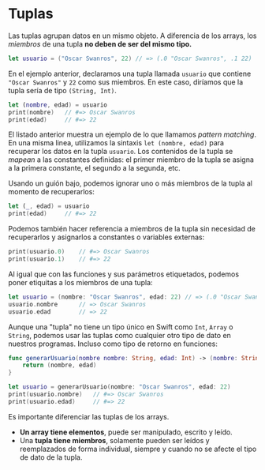 # Tuplas

Las tuplas agrupan datos en un mismo objeto. A diferencia de los arrays, los *miembros* de una tupla **no deben de ser del mismo tipo.**

```swift
let usuario = ("Oscar Swanros", 22) // => (.0 "Oscar Swanros", .1 22)
```

En el ejemplo anterior, declaramos una tupla llamada `usuario` que contiene `"Oscar Swanros"` y `22` como sus miembros. En este caso, diríamos que la tupla sería de tipo `(String, Int)`.

```swift
let (nombre, edad) = usuario
print(nombre)   // #=> Oscar Swanros
print(edad)     // #=> 22
```

El listado anterior muestra un ejemplo de lo que llamamos *pattern matching*. En una misma linea, utilizamos la sintaxis `let (nombre, edad)` para recuperar los datos en la tupla `usuario`. Los contenidos de la tupla se *mapean* a las constantes definidas: el primer miembro de la tupla se asigna a la primera constante, el segundo a la segunda, etc.

Usando un guión bajo, podemos ignorar uno o más miembros de la tupla al momento de recuperarlos:

```swift
let (_, edad) = usuario
print(edad)     // #=> 22
```

Podemos también hacer referencia a miembros de la tupla sin necesidad de recuperarlos y asignarlos a constantes o variables externas:

```swift
print(usuario.0)    // #=> Oscar Swanros
print(usuario.1)    // #=> 22
```

Al igual que con las funciones y sus parámetros etiquetados, podemos poner etiquitas a los miembros de una tupla:

```swift
let usuario = (nombre: "Oscar Swanros", edad: 22) // => (.0 "Oscar Swanros", .1 22)
usuario.nombre      // => Oscar Swanros
usuario.edad        // => 22
```

Aunque una "tupla" no tiene un tipo único en Swift como `Int`, `Array` o `String`, podemos usar las tuplas como cualquier otro tipo de dato en nuestros programas. Incluso como tipo de retorno en funciones:

```swift
func generarUsuario(nombre nombre: String, edad: Int) -> (nombre: String, edad: Int) {
    return (nombre, edad)
}

let usuario = generarUsuario(nombre: "Oscar Swanros", edad: 22)
print(usuario.nombre)   // #=> Oscar Swanros
print(usuario.edad)     // #=> 22
```

Es importante diferenciar las tuplas de los arrays. 

* **Un array tiene elementos**, puede ser manipulado, escrito y leído.
* Una **tupla tiene miembros**, solamente pueden ser leídos y reemplazados de forma individual, siempre y cuando no se afecte el tipo de dato de la tupla.